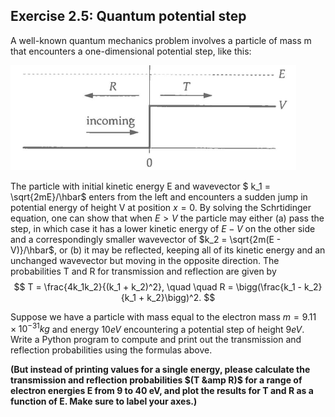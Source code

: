 ## Exercise 2.5: Quantum potential step

A well-known quantum mechanics problem involves a particle of mass m that encounters a one-dimensional potential step, like this:

![alt text](ex2.5.png)

The particle with initial kinetic energy E and wavevector $ k_1 = \sqrt{2mE}/\hbar$ enters from the left and encounters a sudden jump in potential energy of height V at position $x = 0$. By solving the Schrtidinger equation, one can show that when $E > V$ the particle may
either (a) pass the step, in which case it has a lower kinetic energy of $E - V$ on the other side and a correspondingly smaller wavevector of $k_2 = \sqrt{2m(E - V)}/\hbar$, or (b) it may be reflected, keeping all of its kinetic energy and an unchanged wavevector but moving
in the opposite direction. The probabilities T and R for transmission and reflection are given by
$$ T = \frac{4k_1k_2}{(k_1 + k_2)^2}, \quad \quad R = \bigg(\frac{k_1 - k_2}{k_1 + k_2}\bigg)^2. $$

Suppose we have a particle with mass equal to the electron mass $m = 9.11 \times 10^{-31} kg$ and energy $10eV$ encountering a potential step of height $9eV$. Write a Python program to compute and print out the transmission and reflection probabilities using the formulas above.

**(But instead of printing values for a single energy, please calculate the transmission and reflection probabilities $(T &amp R)$ for a range of electron energies E from 9 to 40 eV, and plot the results for T and R as a function of E.
Make sure to label your axes.)**
